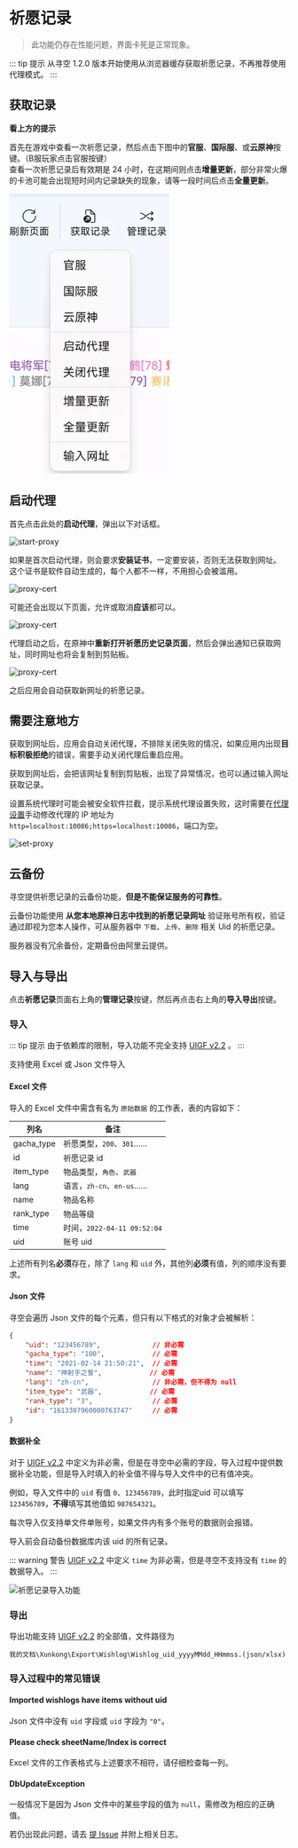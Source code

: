 # 祈愿记录

> 此功能仍存在性能问题，界面卡死是正常现象。

::: tip 提示
从寻空 1.2.0 版本开始使用从浏览器缓存获取祈愿记录，不再推荐使用代理模式。
:::

## 获取记录

**看上方的提示**

首先在游戏中查看一次祈愿记录，然后点击下图中的**官服**、**国际服**、或**云原神**按键。（B服玩家点击官服按键）      
查看一次祈愿记录后有效期是 24 小时，在这期间则点击**增量更新**，部分非常火爆的卡池可能会出现短时间内记录缺失的现象，请等一段时间后点击**全量更新**。

![get-wishlog](./img/img-get-wishlog.webp)

## 启动代理

首先点击此处的**启动代理**，弹出以下对话框。

![start-proxy](./img/img-wishlog-start-proxy.webp)

如果是首次启动代理，则会要求**安装证书**，一定要安装，否则无法获取到网址。      
这个证书是软件自动生成的，每个人都不一样，不用担心会被滥用。

![proxy-cert](./img/img-wishlog-cert.webp)

可能还会出现以下页面，允许或取消**应该**都可以。

![proxy-cert](./img/img-wishlog-firewall.webp)

代理启动之后，在原神中**重新打开祈愿历史记录页面**，然后会弹出通知已获取网址，同时网址也将会复制到剪贴板。

![proxy-cert](./img/img-wishlog-get-url-toast.webp)

之后应用会自动获取新网址的祈愿记录。

## 需要注意地方

获取到网址后，应用会自动关闭代理，不排除关闭失败的情况，如果应用内出现**目标积极拒绝**的错误，需要手动关闭代理后重启应用。

获取到网址后，会把该网址复制到剪贴板，出现了异常情况，也可以通过输入网址获取记录。

设置系统代理时可能会被安全软件拦截，提示系统代理设置失败，这时需要在[代理设置](ms-settings:network-proxy)手动修改代理的 IP 地址为 `http=localhost:10086;https=localhost:10086`，端口为空。

![set-proxy](./img/img-wishlog-set-proxy.webp)

## 云备份

寻空提供祈愿记录的云备份功能，**但是不能保证服务的可靠性**。

云备份功能使用 **从您本地原神日志中找到的祈愿记录网址** 验证账号所有权，验证通过即视为您本人操作，可从服务器中 `下载`、`上传`、`删除` 相关 Uid 的祈愿记录。

服务器没有冗余备份，定期备份由阿里云提供。


## 导入与导出

点击**祈愿记录**页面右上角的**管理记录**按键，然后再点击右上角的**导入导出**按键。

### 导入

::: tip 提示
由于依赖库的限制，导入功能不完全支持 [UIGF v2.2](../../archive/UIGF-v2.2.md) 。
:::

支持使用 Excel 或 Json 文件导入

#### Excel 文件

导入的 Excel 文件中需含有名为 `原始数据` 的工作表，表的内容如下：

| 列名       | 备注                        |
| ---------- | --------------------------- |
| gacha_type | 祈愿类型，`200`、`301`……    |
| id         | 祈愿记录 id                 |
| item_type  | 物品类型，`角色`、`武器`    |
| lang       | 语言，`zh-cn`、`en-us`……    |
| name       | 物品名称                    |
| rank_type  | 物品等级                    |
| time       | 时间，`2022-04-11 09:52:04` |
| uid        | 账号 uid                    |

上述所有列名**必须**存在，除了 `lang` 和 `uid` 外，其他列**必须**有值，列的顺序没有要求。

#### Json 文件

寻空会遍历 Json 文件的每个元素，但只有以下格式的对象才会被解析：

``` json
{
    "uid": "123456789",             // 非必需
    "gacha_type": "100",            // 必需
    "time": "2021-02-14 21:50:21",  // 必需
    "name": "神射手之誓",            // 必需
    "lang": "zh-cn",                // 非必需，但不得为 null
    "item_type": "武器",            // 必需
    "rank_type": "3",               // 必需
    "id": "1613307960000763747"     // 必需
}
```

#### 数据补全

对于 [UIGF v2.2](../../archive/UIGF-v2.2.md) 中定义为非必需，但是在寻空中必需的字段，导入过程中提供数据补全功能，但是导入时填入的补全值不得与导入文件中的已有值冲突。

例如，导入文件中的 `uid` 有值 `0`、`123456789`，此时指定uid 可以填写 `123456789`，**不得**填写其他值如 `987654321`。

每次导入仅支持单文件单账号，如果文件内有多个账号的数据则会报错。

导入前会自动备份数据库内该 uid 的所有记录。


::: warning 警告
[UIGF v2.2](../../archive/UIGF-v2.2.md) 中定义 `time` 为非必需，但是寻空不支持没有 `time` 的数据导入。
:::

![祈愿记录导入功能](./img/img-import-wishlog.webp)

### 导出

导出功能支持 [UIGF v2.2](../../archive/UIGF-v2.2.md) 的全部值，文件路径为

`我的文档\Xunkong\Export\Wishlog\Wishlog_uid_yyyyMMdd_HHmmss.(json/xlsx)`

### 导入过程中的常见错误

#### Imported wishlogs have items without uid

Json 文件中没有 `uid` 字段或 `uid` 字段为 `"0"`。

#### Please check sheetName/Index is correct

Excel 文件的工作表格式与上述要求不相符，请仔细检查每一列。

#### DbUpdateException

一般情况下是因为 Json 文件中的某些字段的值为 `null`，需修改为相应的正确值。

若仍出现此问题，请去 [提 Issue](https://github.com/Scighost/Xunkong/issues) 并附上相关日志。
